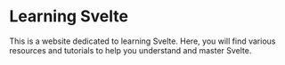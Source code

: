 # Learning Svelte

This is a website dedicated to learning Svelte. Here, you will find various resources and tutorials to help you understand and master Svelte.
